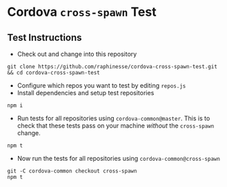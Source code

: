 # Cordova `cross-spawn` Test

## Test Instructions

- Check out and change into this repository
```
git clone https://github.com/raphinesse/cordova-cross-spawn-test.git && cd cordova-cross-spawn-test
```
- Configure which repos you want to test by editing `repos.js`
- Install dependencies and setup test repositories
```
npm i
```
- Run tests for all repositories using `cordova-common@master`. This is to check that these tests pass on your machine _without_ the `cross-spawn` change.
```
npm t
```
- Now run the tests for all repositories using `cordova-common@cross-spawn`
```
git -C cordova-common checkout cross-spawn
npm t
```
